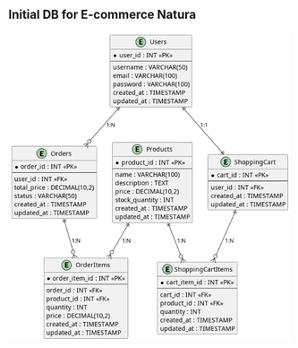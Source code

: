 ## Initial DB for E-commerce Natura

![enter image description here](https://raw.githubusercontent.com/jnerydesigner/natura-challenge/main/backend-natura/out/db/Diagrama%20do%20E-commerce.png)
